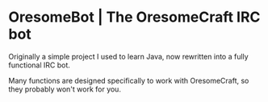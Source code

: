OresomeBot | The OresomeCraft IRC bot
==========

Originally a simple project I used to learn Java, now rewritten into a fully functional IRC bot.

Many functions are designed specifically to work with OresomeCraft, so they probably won't work for you.

